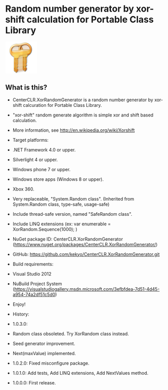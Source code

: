 # Random number generator by xor-shift calculation for Portable Class Library

![Random number generator by xor-shift calculation for Portable Class Library](https://raw.githubusercontent.com/kekyo/CenterCLR.XorRandomGenerator/master/CenterCLR.XorRandomGenerator.100.png)

## What is this?

* CenterCLR.XorRandomGenerator is a random number generator by xor-shift calcuration for Portable Class Library.
 * "xor-shift" random generate algorithm is simple xor and shift based calculation.
 * More information, see http://en.wikipedia.org/wiki/Xorshift

* Target platforms:
 * .NET Framework 4.0 or upper.
 * Silverlight 4 or upper.
 * Windows phone 7 or upper.
 * Windows store apps (Windows 8 or upper).
 * Xbox 360.

* Very replaceable, "System.Random class". (Inherited from System.Random class, type-safe, usage-safe)
* Include thread-safe version, named "SafeRandom class".
* Include LINQ extensions (ex: var enumerable = XorRandom.Sequence(1000); )

* NuGet package ID: CenterCLR.XorRandomGenerator (https://www.nuget.org/packages/CenterCLR.XorRandomGenerator/)
* GitHub: https://github.com/kekyo/CenterCLR.XorRandomGenerator.git

* Build requirements:
 * Visual Studio 2012
 * NuBuild Project System (https://visualstudiogallery.msdn.microsoft.com/3efbfdea-7d51-4d45-a954-74a2df51c5d0)

* Enjoy!

* History:
 * 1.0.3.0:
  * Random class obsoleted. Try XorRandom class instead.
  * Seed generator improvement.
  * Next(maxValue) implemented.
 * 1.0.2.0: Fixed misconfigure package.
 * 1.0.1.0: Add tests, Add LINQ extensions, Add NextValues method.
 * 1.0.0.0: First release.
